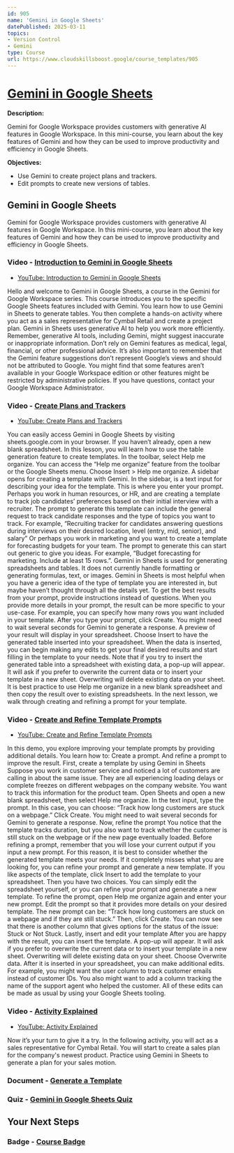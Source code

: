 ```yaml
---
id: 905
name: 'Gemini in Google Sheets'
datePublished: 2025-03-11
topics:
- Version Control
- Gemini
type: Course
url: https://www.cloudskillsboost.google/course_templates/905
---
```


# [Gemini in Google Sheets](https://www.cloudskillsboost.google/course_templates/905)

**Description:**

Gemini for Google Workspace provides customers with generative AI features in Google Workspace. In this mini-course, you learn about the key features of Gemini and how they can be used to improve productivity and efficiency in Google Sheets.

**Objectives:**

- Use Gemini to create project plans and trackers.
- Edit prompts to create new versions of tables.

## Gemini in Google Sheets

Gemini for Google Workspace provides customers with generative AI features in Google Workspace. In this mini-course, you learn about the key features of Gemini and how they can be used to improve productivity and efficiency in Google Sheets.

### Video - [Introduction to Gemini in Google Sheets](https://www.cloudskillsboost.google/course_templates/905/video/526655)

- [YouTube: Introduction to Gemini in Google Sheets](https://www.youtube.com/watch?v=QA17ogHfmv4)

Hello and welcome to Gemini in Google Sheets, a course in the Gemini for Google Workspace series. This course introduces you to the specific Google Sheets features included with Gemini. You learn how to use Gemini in Sheets to generate tables. You then complete a hands-on activity where you act as a sales representative for Cymbal Retail and create a project plan. Gemini in Sheets uses generative AI to help you work more efficiently. Remember, generative AI tools, including Gemini, might suggest inaccurate or inappropriate information. Don’t rely on Gemini features as medical, legal, financial, or other professional advice. It’s also important to remember that the Gemini feature suggestions don’t represent Google’s views and should not be attributed to Google. You might find that some features aren’t available in your Google Workspace edition or other features might be restricted by administrative policies. If you have questions, contact your Google Workspace Administrator.

### Video - [Create Plans and Trackers](https://www.cloudskillsboost.google/course_templates/905/video/526656)

- [YouTube: Create Plans and Trackers](https://www.youtube.com/watch?v=BjUmAMpnu4Y)

You can easily access Gemini in Google Sheets by visiting sheets.google.com in your browser. If you haven’t already, open a new blank spreadsheet. In this lesson, you will learn how to use the table generation feature to create templates. In the toolbar, select Help me organize. You can access the “Help me organize” feature from the toolbar or the Google Sheets menu. Choose Insert > Help me organize. A sidebar opens for creating a template with Gemini. In the sidebar, is a text input for describing your idea for the template. This is where you enter your prompt. Perhaps you work in human resources, or HR, and are creating a template to track job candidates’ preferences based on their initial interview with a recruiter. The prompt to generate this template can include the general request to track candidate responses and the type of topics you want to track. For example, “Recruiting tracker for candidates answering questions during interviews on their desired location, level (entry, mid, senior), and salary” Or perhaps you work in marketing and you want to create a template for forecasting budgets for your team. The prompt to generate this can start out generic to give you ideas. For example, “Budget forecasting for marketing. Include at least 15 rows.”. Gemini in Sheets is used for generating spreadsheets and tables. It does not currently handle formatting or generating formulas, text, or images. Gemini in Sheets is most helpful when you have a generic idea of the type of template you are interested in, but maybe haven’t thought through all the details yet. To get the best results from your prompt, provide instructions instead of questions. When you provide more details in your prompt, the result can be more specific to your use-case. For example, you can specify how many rows you want included in your template. After you type your prompt, click Create. You might need to wait several seconds for Gemini to generate a response. A preview of your result will display in your spreadsheet. Choose Insert to have the generated table inserted into your spreadsheet. When the data is inserted, you can begin making any edits to get your final desired results and start filling in the template to your needs. Note that if you try to insert the generated table into a spreadsheet with existing data, a pop-up will appear. It will ask if you prefer to overwrite the current data or to insert your template in a new sheet. Overwriting will delete existing data on your sheet. It is best practice to use Help me organize in a new blank spreadsheet and then copy the result over to existing spreadsheets. In the next lesson, we walk through creating and refining a prompt for your template.

### Video - [Create and Refine Template Prompts](https://www.cloudskillsboost.google/course_templates/905/video/526657)

- [YouTube: Create and Refine Template Prompts](https://www.youtube.com/watch?v=wo_0bvGPhfk)

In this demo, you explore improving your template prompts by providing additional details. You learn how to: Create a prompt. And refine a prompt to improve the result. First, create a template by using Gemini in Sheets Suppose you work in customer service and noticed a lot of customers are calling in about the same issue. They are all experiencing loading delays or complete freezes on different webpages on the company website. You want to track this information for the product team. Open Sheets and open a new blank spreadsheet, then select Help me organize. In the text input, type the prompt. In this case, you can choose: “Track how long customers are stuck on a webpage.” Click Create. You might need to wait several seconds for Gemini to generate a response. Now, refine the prompt You notice that the template tracks duration, but you also want to track whether the customer is still stuck on the webpage or if the new page eventually loaded. Before refining a prompt, remember that you will lose your current output if you input a new prompt. For this reason, it is best to consider whether the generated template meets your needs. If it completely misses what you are looking for, you can refine your prompt and generate a new template. If you like aspects of the template, click Insert to add the template to your spreadsheet. Then you have two choices. You can simply edit the spreadsheet yourself, or you can refine your prompt and generate a new template. To refine the prompt, open Help me organize again and enter your new prompt. Edit the prompt so that it provides more details on your desired template. The new prompt can be: “Track how long customers are stuck on a webpage and if they are still stuck.” Then, click Create. You can now see that there is another column that gives options for the status of the issue: Stuck or Not Stuck. Lastly, insert and edit your template After you are happy with the result, you can insert the template. A pop-up will appear. It will ask if you prefer to overwrite the current data or to insert your template in a new sheet. Overwriting will delete existing data on your sheet. Choose Overwrite data. After it is inserted in your spreadsheet, you can make additional edits. For example, you might want the user column to track customer emails instead of customer IDs. You also might want to add a column tracking the name of the support agent who helped the customer. All of these edits can be made as usual by using your Google Sheets tooling.

### Video - [Activity Explained](https://www.cloudskillsboost.google/course_templates/905/video/526658)

- [YouTube: Activity Explained](https://www.youtube.com/watch?v=N4LwJ_5gdxo)

Now it’s your turn to give it a try. In the following activity, you will act as a sales representative for Cymbal Retail. You will start to create a sales plan for the company's newest product. Practice using Gemini in Sheets to generate a plan for your sales motion.

### Document - [Generate a Template](https://www.cloudskillsboost.google/course_templates/905/documents/526659)

### Quiz - [Gemini in Google Sheets Quiz](https://www.cloudskillsboost.google/course_templates/905/quizzes/526660)

## Your Next Steps

### Badge - [Course Badge](https://www.cloudskillsboost.googleNone)
